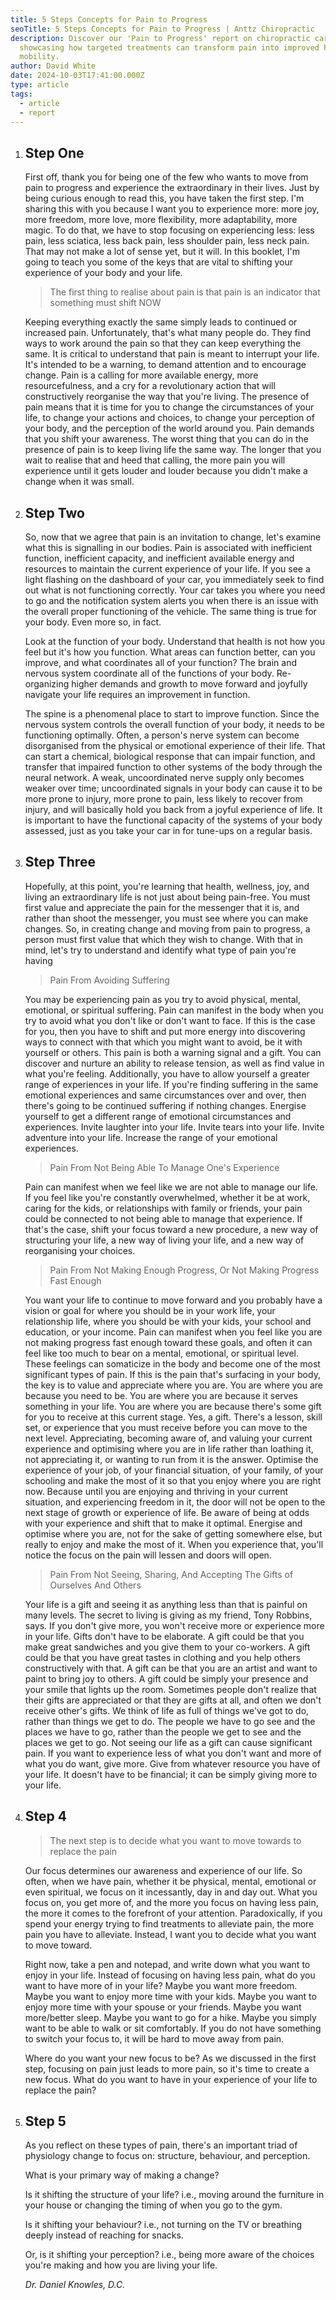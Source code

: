 ```yaml
---
title: 5 Steps Concepts for Pain to Progress
seoTitle: 5 Steps Concepts for Pain to Progress | Anttz Chiropractic
description: Discover our 'Pain to Progress' report on chiropractic care,
  showcasing how targeted treatments can transform pain into improved health and
  mobility.
author: David White
date: 2024-10-03T17:41:00.000Z
type: article
tags:
  - article
  - report
---
```

1. ## Step One

   First off, thank you for being one of the few who wants to move from pain to progress and experience the extraordinary in their lives. Just by being curious enough to read this, you have taken the first step. I'm sharing this with you because I want you to experience more: more joy, more freedom, more love, more flexibility, more adaptability, more magic. To do that, we have to stop focusing on experiencing less: less pain, less sciatica, less back pain, less shoulder pain, less neck pain. That may not make a lot of sense yet, but it will. In this booklet, I'm going to teach you some of the keys that are vital to shifting your experience of your body and your life.

   > The first thing to realise about pain is that pain is an indicator that something must shift NOW

   Keeping everything exactly the same simply leads to continued or increased pain. Unfortunately, that's what many people do. They find ways to work around the pain so that they can keep everything the same. It is critical to understand that pain is meant to interrupt your life. It's intended to be a warning, to demand attention and to encourage change. Pain is a calling for more available energy, more resourcefulness, and a cry for a revolutionary action that will constructively reorganise the way that you're living. The presence of pain means that it is time for you to change the circumstances of your life, to change your actions and choices, to change your perception of your body, and the perception of the world around you. Pain demands that you shift your awareness. The worst thing that you can do in the presence of pain is to keep living life the same way. The longer that you wait to realise that and heed that calling, the more pain you will experience until it gets louder and louder because you didn't make a change when it was small.
2. ## Step Two

   So, now that we agree that pain is an invitation to change, let's examine what this is signalling in our bodies. Pain is associated with inefficient function, inefficient capacity, and inefficient available energy and resources to maintain the current experience of your life. If you see a light flashing on the dashboard of your car, you immediately seek to find out what is not functioning correctly. Your car takes you where you need to go and the notification system alerts you when there is an issue with the overall proper functioning of the vehicle. The same thing is true for your body. Even more so, in fact.

   Look at the function of your body. Understand that health is not how you feel but it's how you function. What areas can function better, can you improve, and what coordinates all of your function? The brain and nervous system coordinate all of the functions of your body. Re-organizing higher demands and growth to move forward and joyfully navigate your life requires an improvement in function.

   The spine is a phenomenal place to start to improve function. Since the nervous system controls the overall function of your body, it needs to be functioning optimally. Often, a person's nerve system can become disorganised from the physical or emotional experience of their life. That can start a chemical, biological response that can impair function, and transfer that impaired function to other systems of the body through the neural network. A weak, uncoordinated nerve supply only becomes weaker over time; uncoordinated signals in your body can cause it to be more prone to injury, more prone to pain, less likely to recover from injury, and will basically hold you back from a joyful experience of life. It is important to have the functional capacity of the systems of your body assessed, just as you take your car in for tune-ups on a regular basis.
3. ## Step Three

   Hopefully, at this point, you're learning that health, wellness, joy, and living an extraordinary life is not just about being pain-free. You must first value and appreciate the pain for the messenger that it is, and rather than shoot the messenger, you must see where you can make changes. So, in creating change and moving from pain to progress, a person must first value that which they wish to change. With that in mind, let's try to understand and identify what type of pain you're having

   > Pain From Avoiding Suffering

   You may be experiencing pain as you try to avoid physical, mental, emotional, or spiritual suffering. Pain can manifest in the body when you try to avoid what you don't like or don't want to face. If this is the case for you, then you have to shift and put more energy into discovering ways to connect with that which you might want to avoid, be it with yourself or others. This pain is both a warning signal and a gift. You can discover and nurture an ability to release tension, as well as find value in what you're feeling. Additionally, you have to allow yourself a greater range of experiences in your life. If you're finding suffering in the same emotional experiences and same circumstances over and over, then there's going to be continued suffering if nothing changes. Energise yourself to get a different range of emotional circumstances and experiences. Invite laughter into your life. Invite tears into your life. Invite adventure into your life. Increase the range of your emotional experiences.

   > Pain From Not Being Able To Manage One's Experience

   Pain can manifest when we feel like we are not able to manage our life. If you feel like you're constantly overwhelmed, whether it be at work, caring for the kids, or relationships with family or friends, your pain could be connected to not being able to manage that experience. If that's the case, shift your focus toward a new procedure, a new way of structuring your life, a new way of living your life, and a new way of reorganising your choices.

   > Pain From Not Making Enough Progress, Or Not Making Progress Fast Enough

   You want your life to continue to move forward and you probably have a vision or goal for where you should be in your work life, your relationship life, where you should be with your kids, your school and education, or your income. Pain can manifest when you feel like you are not making progress fast enough toward these goals, and often it can feel like too much to bear on a mental, emotional, or spiritual level. These feelings can somaticize in the body and become one of the most significant types of pain. If this is the pain that's surfacing in your body, the key is to value and appreciate where you are. You are where you are because you need to be. You are where you are because it serves something in your life. You are where you are because there's some gift for you to receive at this current stage. Yes, a gift. There's a lesson, skill set, or experience that you must receive before you can move to the next level. Appreciating, becoming aware of, and valuing your current experience and optimising where you are in life rather than loathing it, not appreciating it, or wanting to run from it is the answer. Optimise the experience of your job, of your financial situation, of your family, of your schooling and make the most of it so that you enjoy where you are right now. Because until you are enjoying and thriving in your current situation, and experiencing freedom in it, the door will not be open to the next stage of growth or experience of life. Be aware of being at odds with your experience and shift that to make it optimal. Energise and optimise where you are, not for the sake of getting somewhere else, but really to enjoy and make the most of it. When you experience that, you'll notice the focus on the pain will lessen and doors will open.

   > Pain From Not Seeing, Sharing, And Accepting The Gifts of Ourselves And Others

   Your life is a gift and seeing it as anything less than that is painful on many levels. The secret to living is giving as my friend, Tony Robbins, says. If you don't give more, you won't receive more or experience more in your life. Gifts don't have to be elaborate. A gift could be that you make great sandwiches and you give them to your co-workers. A gift could be that you have great tastes in clothing and you help others constructively with that. A gift can be that you are an artist and want to paint to bring joy to others. A gift could be simply your presence and your smile that lights up the room. Sometimes people don't realize that their gifts are appreciated or that they are gifts at all, and often we don't receive other's gifts. We think of life as full of things we've got to do, rather than things we get to do. The people we have to go see and the places we have to go, rather than the people we get to see and the places we get to go. Not seeing our life as a gift can cause significant pain. If you want to experience less of what you don't want and more of what you do want, give more. Give from whatever resource you have of your life. It doesn't have to be financial; it can be simply giving more to your life.
4. ## Step 4

   > The next step is to decide what you want to move towards to replace the pain

   Our focus determines our awareness and experience of our life. So often, when we have pain, whether it be physical, mental, emotional or even spiritual, we focus on it incessantly, day in and day out. What you focus on, you get more of, and the more you focus on having less pain, the more it comes to the forefront of your attention. Paradoxically, if you spend your energy trying to find treatments to alleviate pain, the more pain you have to alleviate. Instead, I want you to decide what you want to move toward.

   Right now, take a pen and notepad, and write down what you want to enjoy in your life. Instead of focusing on having less pain, what do you want to have more of in your life? Maybe you want more freedom. Maybe you want to enjoy more time with your kids. Maybe you want to enjoy more time with your spouse or your friends. Maybe you want more/better sleep. Maybe you want to go for a hike. Maybe you simply want to be able to walk or sit comfortably. If you do not have something to switch your focus to, it will be hard to move away from pain.

   Where do you want your new focus to be? As we discussed in the first step, focusing on pain just leads to more pain, so it's time to create a new focus. What do you want to have in your experience of your life to replace the pain?
5. ## Step 5

   As you reflect on these types of pain, there's an important triad of physiology change to focus on: structure, behaviour, and perception.

   What is your primary way of making a change?

   Is it shifting the structure of your life? i.e., moving around the furniture in your house or changing the timing of when you go to the gym.

   Is it shifting your behaviour? i.e., not turning on the TV or breathing deeply instead of reaching for snacks.

   Or, is it shifting your perception? i.e., being more aware of the choices you're making and how you are living your life.

   *Dr. Daniel Knowles, D.C.*
